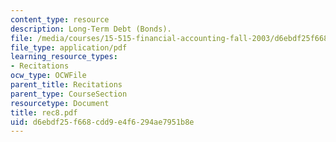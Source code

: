 ```yaml
---
content_type: resource
description: Long-Term Debt (Bonds).
file: /media/courses/15-515-financial-accounting-fall-2003/d6ebdf25f668cdd9e4f6294ae7951b8e_rec8.pdf
file_type: application/pdf
learning_resource_types:
- Recitations
ocw_type: OCWFile
parent_title: Recitations
parent_type: CourseSection
resourcetype: Document
title: rec8.pdf
uid: d6ebdf25-f668-cdd9-e4f6-294ae7951b8e
---
```

